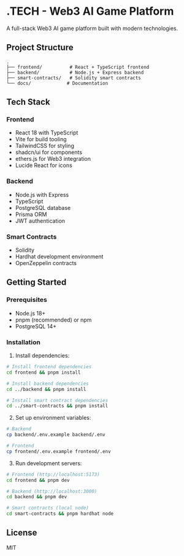 # .TECH - Web3 AI Game Platform

A full-stack Web3 AI game platform built with modern technologies.

## Project Structure

```
.
├── frontend/          # React + TypeScript frontend
├── backend/           # Node.js + Express backend
├── smart-contracts/   # Solidity smart contracts
└── docs/             # Documentation
```

## Tech Stack

### Frontend
- React 18 with TypeScript
- Vite for build tooling
- TailwindCSS for styling
- shadcn/ui for components
- ethers.js for Web3 integration
- Lucide React for icons

### Backend
- Node.js with Express
- TypeScript
- PostgreSQL database
- Prisma ORM
- JWT authentication

### Smart Contracts
- Solidity
- Hardhat development environment
- OpenZeppelin contracts

## Getting Started

### Prerequisites
- Node.js 18+
- pnpm (recommended) or npm
- PostgreSQL 14+

### Installation

1. Install dependencies:
```bash
# Install frontend dependencies
cd frontend && pnpm install

# Install backend dependencies
cd ../backend && pnpm install

# Install smart contract dependencies
cd ../smart-contracts && pnpm install
```

2. Set up environment variables:
```bash
# Backend
cp backend/.env.example backend/.env

# Frontend
cp frontend/.env.example frontend/.env
```

3. Run development servers:
```bash
# Frontend (http://localhost:5173)
cd frontend && pnpm dev

# Backend (http://localhost:3000)
cd backend && pnpm dev

# Smart contracts (local node)
cd smart-contracts && pnpm hardhat node
```

## License

MIT
